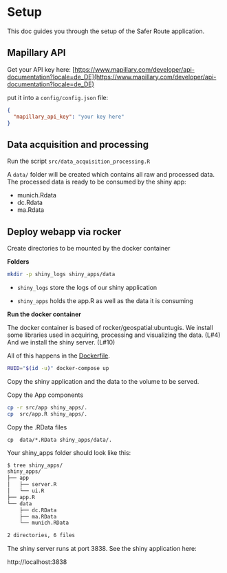 # Setup

This doc guides you through the setup of the Safer Route application.

## Mapillary API

Get your API key here: [https://www.mapillary.com/developer/api-documentation?locale=de_DE](https://www.mapillary.com/developer/api-documentation?locale=de_DE)

put it into a `config/config.json` file:

```json
{
  "mapillary_api_key": "your key here"
}
```

## Data acquisition and processing

Run the script `src/data_acquisition_processing.R`

A `data/` folder will be created which contains all raw and processed data. 
The processed data is ready to be consumed by the shiny app:

* munich.Rdata
* dc.Rdata
* ma.Rdata



## Deploy webapp via rocker

Create directories to be mounted by the docker container

**Folders**

```sh
mkdir -p shiny_logs shiny_apps/data
```

* `shiny_logs` store the logs of our shiny application

* `shiny_apps` holds the app.R as well as the data it is consuming



**Run the docker container**

The docker container is based of rocker/geospatial:ubuntugis. 
We install some libraries used in acquiring, processing and visualizing the data. (L#4)
And we install the shiny server. (L#10)

All of this happens in the [Dockerfile](Dockerfile).


```sh
RUID="$(id -u)" docker-compose up
``` 

Copy the shiny application and the data to the volume to be served.

Copy the App components
```sh
cp -r src/app shiny_apps/.
cp  src/app.R shiny_apps/.

```

Copy the .RData files

```
cp  data/*.RData shiny_apps/data/.
```

Your shiny_apps folder should look like this:

```sh
$ tree shiny_apps/
shiny_apps/
├── app
│   ├── server.R
│   └── ui.R
├── app.R
└── data
    ├── dc.RData
    ├── ma.RData
    └── munich.RData

2 directories, 6 files

```


The shiny server runs at port 3838. See the shiny application here:


http://localhost:3838



